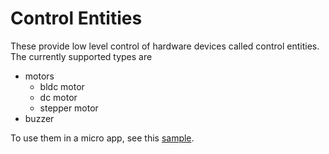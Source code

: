 # Control Entities

These provide low level control of hardware devices called control entities. The currently supported types are
- motors
  - bldc motor
  - dc motor
  - stepper motor
- buzzer

To use them in a micro app, see this [sample](../config/micro_apps/sample.py).
